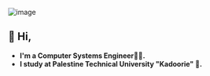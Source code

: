 
![image](https://github.com/user-attachments/assets/7af0d416-b874-4666-bf2d-28374841bc7c)
## 👋 Hi,
- **I'm a Computer Systems Engineer👩‍💻.**
- **I study at Palestine Technical University "Kadoorie" 🏫.**
